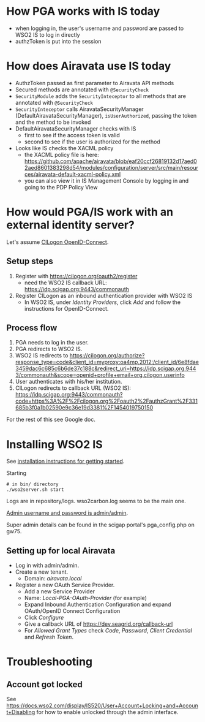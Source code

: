 
# How PGA works with IS today

* when logging in, the user's username and password are passed to 
  WSO2 IS to log in directly
* authzToken is put into the session

# How does Airavata use IS today

* AuthzToken passed as first parameter to Airavata API methods
* Secured methods are annotated with `@SecurityCheck`
* `SecurityModule` adds the `SecurityInteceptor` to all methods that are annotated with `@SecurityCheck`
* `SecurityInteceptor` calls AiravataSecurityManager (DefaultAiravataSecurityManager), `isUserAuthorized`, passing the token and the method to be invoked
* DefaultAiravataSecurityManager checks with IS
    * first to see if the access token is valid
    * second to see if the user is authorized for the method
* Looks like IS checks the XACML policy
    * the XACML policy file is here: https://github.com/apache/airavata/blob/eaf20ccf26819132d17aed02aed8601383298d54/modules/configuration/server/src/main/resources/airavata-default-xacml-policy.xml
    * you can also view it in IS Management Console by logging in and going to the PDP Policy View

# How would PGA/IS work with an external identity server?

Let's assume [CILogon OpenID-Connect](http://www.cilogon.org/oidc).

## Setup steps

1. Register with https://cilogon.org/oauth2/register
    * need the WSO2 IS callback URL: https://idp.scigap.org:9443/commonauth
2. Register CILogon as an inbound authentication provider with WSO2 IS
    * In WSO2 IS, under *Identity Providers*, click *Add* and follow the instructions for OpenID-Connect.

## Process flow

1. PGA needs to log in the user.
2. PGA redirects to WSO2 IS.
3. WSO2 IS redirects to 
https://cilogon.org/authorize?response_type=code&client_id=myproxy:oa4mp,2012:/client_id/6e8fdae3459dac6c685c6b6de37c188c&redirect_uri=https://idp.scigap.org:9443/commonauth&scope=openid+profile+email+org.cilogon.userinfo
4. User authenticates with his/her institution.
5. CILogon redirects to callback URL (WSO2 IS): 
https://idp.scigap.org:9443/commonauth?code=https%3A%2F%2Fcilogon.org%2Foauth2%2FauthzGrant%2F331685b3f0a1b02590e9c36e19d3381%2F1454019750150

For the rest of this see Google doc.




# Installing WSO2 IS

See [installation instructions for getting started](http://airavata.readthedocs.io/en/latest/Own-WSO2-IS-Configuration/).

Starting

    # in bin/ directory
    ./wso2server.sh start

Logs are in repository/logs. wso2carbon.log seems to be the main one.

[Admin username and password is admin/admin](https://docs.wso2.com/display/IS520/Running+the+Product).

Super admin details can be found in the scigap portal's pga_config.php on gw75.

## Setting up for local Airavata

* Log in with admin/admin.
* Create a new tenant.
    * Domain: *airavata.local*
* Register a new OAuth Service Provider.
    * Add a new Service Provider
    * Name: *Local-PGA-OAuth-Provider* (for example)
    * Expand Inbound Authentication Configuration and expand OAuth/OpenID Connect Configuration
    * Click *Configure*
    * Give a callback URL of https://dev.seagrid.org/callback-url
    * For *Allowed Grant Types* check *Code*, *Password*, *Client Credential* and *Refresh Token*.


# Troubleshooting

## Account got locked

See https://docs.wso2.com/display/IS520/User+Account+Locking+and+Account+Disabling for how to enable unlocked through the admin interface.